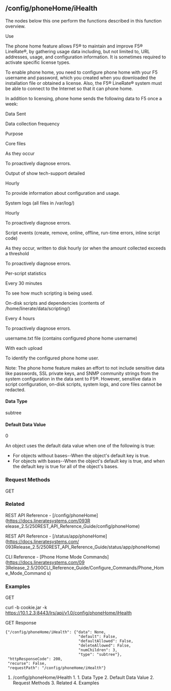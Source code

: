 ## /config/phoneHome/iHealth

The nodes below this one perform the functions described in this function
overview.

Use

The phone home feature allows F5® to maintain and improve F5® LineRate®, by
gathering usage data including, but not limited to, URL addresses, usage, and
configuration information. It is sometimes required to activate specific
license types.

To enable phone home, you need to configure phone home with your F5 username
and password, which you created when you downloaded the installation file or
obtained a license. Also, the F5® LineRate® system must be able to connect to
the Internet so that it can phone home.

In addition to licensing, phone home sends the following data to F5 once a
week:

Data Sent

Data collection frequency

Purpose

Core files

As they occur

To proactively diagnose errors.

Output of show tech-support detailed

Hourly

To provide information about configuration and usage.

System logs (all files in /var/log/)

Hourly

To proactively diagnose errors.

Script events (create, remove, online, offline, run-time errors, inline script
code)

As they occur, written to disk hourly (or when the amount collected exceeds a
threshold

To proactively diagnose errors.

Per-script statistics

Every 30 minutes

To see how much scripting is being used.

On-disk scripts and dependencies (contents of /home/linerate/data/scripting/)

Every 4 hours

To proactively diagnose errors.

username.txt file (contains configured phone home username)

With each upload

To identify the configured phone home user.

Note: The phone home feature makes an effort to not include sensitive data
like passwords, SSL private keys, and SNMP community strings from the system
configuration in the data sent to F5®. However, sensitive data in script
configuration, on-disk scripts, system logs, and core files cannot be
redacted.

#### Data Type

subtree

#### Default Data Value

0

An object uses the default data value when one of the following is true:

  * For objects without bases--When the object's default key is true.
  * For objects with bases--When the object's default key is true, and when the default key is true for all of the object's bases.

### Request Methods

GET

### Related

REST API Reference - [/config/phoneHome](https://docs.lineratesystems.com/093R
elease_2.5/250REST_API_Reference_Guide/config/phoneHome)

REST API Reference - [/status/app/phoneHome](https://docs.lineratesystems.com/
093Release_2.5/250REST_API_Reference_Guide/status/app/phoneHome)

CLI Reference - [Phone Home Mode Commands](https://docs.lineratesystems.com/09
3Release_2.5/200CLI_Reference_Guide/Configure_Commands/Phone_Home_Mode_Command
s)

### Examples

GET

curl -b cookie.jar -k
https://10.1.2.3:8443/lrs/api/v1.0/config/phoneHome/iHealth

GET Response

    
    {"/config/phoneHome/iHealth": {"data": None,
                                    "default": False,
                                    "defaultAllowed": False,
                                    "deleteAllowed": False,
                                    "numChildren": 3,
                                    "type": "subtree"},
     "httpResponseCode": 200,
     "recurse": False,
     "requestPath": "/config/phoneHome/iHealth"}
    

  1. /config/phoneHome/iHealth
    1.       1. Data Type
      2. Default Data Value
    2. Request Methods
    3. Related
    4. Examples

